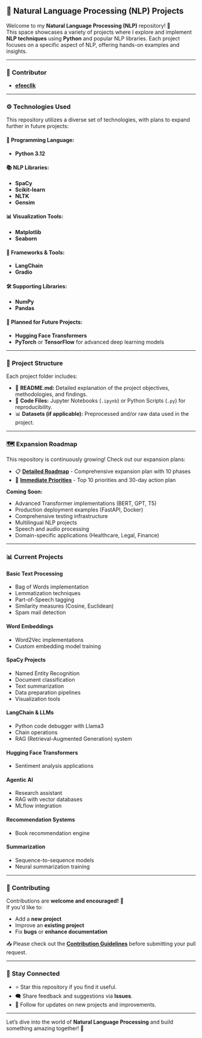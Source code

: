## 🧠 **Natural Language Processing (NLP) Projects**  

Welcome to my **Natural Language Processing (NLP)** repository! 🚀  
This space showcases a variety of projects where I explore and implement **NLP techniques** using **Python** and popular NLP libraries. Each project focuses on a specific aspect of NLP, offering hands-on examples and insights.  

---

### 👤 **Contributor**  
- [**efeecllk**](https://github.com/efeecllk)  

---

### ⚙️ **Technologies Used**  

This repository utilizes a diverse set of technologies, with plans to expand further in future projects:  

#### 🐍 **Programming Language:**  
- **Python 3.12**  

#### 📚 **NLP Libraries:**  
- **SpaCy**  
- **Scikit-learn**  
- **NLTK**  
- **Gensim**  

#### 📊 **Visualization Tools:**  
- **Matplotlib**  
- **Seaborn**  

#### 🤖 **Frameworks & Tools:**  
- **LangChain**  
- **Gradio**  

#### 🛠️ **Supporting Libraries:**  
- **NumPy**  
- **Pandas**  

#### 🚀 **Planned for Future Projects:**  
- **Hugging Face Transformers**  
- **PyTorch** or **TensorFlow** for advanced deep learning models  

---

### 📂 **Project Structure**  

Each project folder includes:  
- 📄 **README.md:** Detailed explanation of the project objectives, methodologies, and findings.  
- 📝 **Code Files:** Jupyter Notebooks (`.ipynb`) or Python Scripts (`.py`) for reproducibility.  
- 📊 **Datasets (if applicable):** Preprocessed and/or raw data used in the project.  

---

### 🗺️ **Expansion Roadmap**  

This repository is continuously growing! Check out our expansion plans:  
- 📋 **[Detailed Roadmap](ROADMAP.md)** - Comprehensive expansion plan with 10 phases
- 🎯 **[Immediate Priorities](EXPANSION_PRIORITIES.md)** - Top 10 priorities and 30-day action plan  

**Coming Soon:**
- Advanced Transformer implementations (BERT, GPT, T5)
- Production deployment examples (FastAPI, Docker)
- Comprehensive testing infrastructure
- Multilingual NLP projects
- Speech and audio processing
- Domain-specific applications (Healthcare, Legal, Finance)

---

### 📊 **Current Projects**  

#### Basic Text Processing
- Bag of Words implementation
- Lemmatization techniques
- Part-of-Speech tagging
- Similarity measures (Cosine, Euclidean)
- Spam mail detection

#### Word Embeddings
- Word2Vec implementations
- Custom embedding model training

#### SpaCy Projects
- Named Entity Recognition
- Document classification
- Text summarization
- Data preparation pipelines
- Visualization tools

#### LangChain & LLMs
- Python code debugger with Llama3
- Chain operations
- RAG (Retrieval-Augmented Generation) system

#### Hugging Face Transformers
- Sentiment analysis applications

#### Agentic AI
- Research assistant
- RAG with vector databases
- MLflow integration

#### Recommendation Systems
- Book recommendation engine

#### Summarization
- Sequence-to-sequence models
- Neural summarization training

---

### 🤝 **Contributing**  
Contributions are **welcome and encouraged!** 🚀  
If you'd like to:  
- Add a **new project**  
- Improve an **existing project**  
- Fix **bugs** or **enhance documentation**  

📥 Please check out the **[Contribution Guidelines](https://github.com/EudaLabs/nlp/blob/main/CONTRIBUTING.md)** before submitting your pull request.  

---

### 📢 **Stay Connected**  
- ⭐ Star this repository if you find it useful.  
- 🗨️ Share feedback and suggestions via **Issues**.  
- 🔔 Follow for updates on new projects and improvements.  

---

Let’s dive into the world of **Natural Language Processing** and build something amazing together! 🌟  
